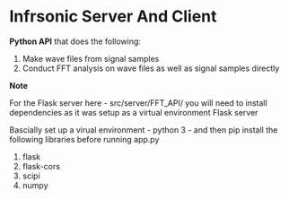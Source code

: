 # Infrsonic Server And Client

__Python API__ that does the following:
1. Make wave files from signal samples
2. Conduct FFT analysis on wave files as well as signal samples directly

__Note__

For the Flask server here - src/server/FFT_API/ you will need to install dependencies as it was setup as a virtual environment Flask server

Bascially set up a virual environment - python 3 - and then pip install the following libraries before running app.py
1. flask
2. flask-cors
3. scipi
4. numpy 
